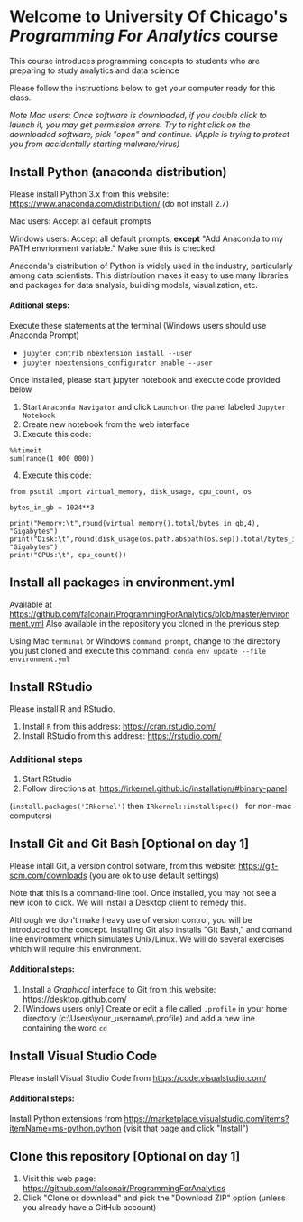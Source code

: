 # Welcome to University Of Chicago's _Programming For Analytics_ course
This course introduces programming concepts to students who are preparing to study analytics and data science

Please follow the instructions below to get your computer ready for this class.

_Note Mac users: Once software is downloaded, if you double click to launch it, you may get permission errors. Try to right click on the downloaded software, pick "open" and continue. (Apple is trying to protect you from accidentally starting malware/virus)_

## Install Python (anaconda distribution)
Please install Python 3.x from this website: https://www.anaconda.com/distribution/
(do not install 2.7)

Mac users:
Accept all default prompts

Windows users:
Accept all default prompts, **except** "Add Anaconda to my PATH envrionment variable." Make sure this is checked.

Anaconda's distribution of Python is widely used in the industry, particularly among data scientists. This distribution makes it easy to use many libraries and packages for data analysis, building models, visualization, etc.

#### Aditional steps:
Execute these statements at the terminal (Windows users should use Anaconda Prompt)
  - `jupyter contrib nbextension install --user`
  - `jupyter nbextensions_configurator enable --user`

Once installed, please start jupyter notebook and execute code provided below
1. Start `Anaconda Navigator` and click `Launch` on the panel labeled `Jupyter Notebook`
2. Create new notebook from the web interface
3. Execute this code:
```
%%timeit
sum(range(1_000_000))
```
4. Execute this code:
```
from psutil import virtual_memory, disk_usage, cpu_count, os

bytes_in_gb = 1024**3

print("Memory:\t",round(virtual_memory().total/bytes_in_gb,4), "Gigabytes")
print("Disk:\t",round(disk_usage(os.path.abspath(os.sep)).total/bytes_in_gb,4), "Gigabytes")
print("CPUs:\t", cpu_count())
```

## Install all packages in environment.yml
Available at https://github.com/falconair/ProgrammingForAnalytics/blob/master/environment.yml
Also available in the repository you cloned in the previous step.

Using Mac `terminal` or Windows `command prompt`, change to the directory you just cloned and execute this command: 
`conda env update --file environment.yml`

## Install RStudio
Please install R and RStudio.

1. Install `R` from this address: https://cran.rstudio.com/
2. Install RStudio from this address: https://rstudio.com/

### Additional steps
1. Start RStudio
2. Follow directions at: https://irkernel.github.io/installation/#binary-panel

(`install.packages('IRkernel')` then `IRkernel::installspec()
` for non-mac computers)


## Install Git and Git Bash [Optional on day 1]
Please intall Git, a version control sotware, from this website: https://git-scm.com/downloads (you are ok to use default settings)

Note that this is a command-line tool. Once installed, you may not see a new icon to click. We will install a Desktop client to remedy this.

Although we don't make heavy use of version control, you will be introduced to the concept. Installing Git also installs "Git Bash," and comand line environment which simulates Unix/Linux. We will do several exercises which will require this environment.

#### Additional steps:
1. Install a _Graphical_ interface to Git from this website: https://desktop.github.com/
2. [Windows users only] Create or edit a file called `.profile` in your home directory (c:\Users\your_username\\.profile) and add a new line containing the word `cd`

## Install Visual Studio Code
Please install Visual Studio Code from https://code.visualstudio.com/

#### Additional steps:
Install Python extensions from https://marketplace.visualstudio.com/items?itemName=ms-python.python (visit that page and click "Install")

## Clone this repository [Optional on day 1]
1. Visit this web page: https://github.com/falconair/ProgrammingForAnalytics
2. Click "Clone or download" and pick the "Download ZIP" option (unless you already have a GitHub account)

